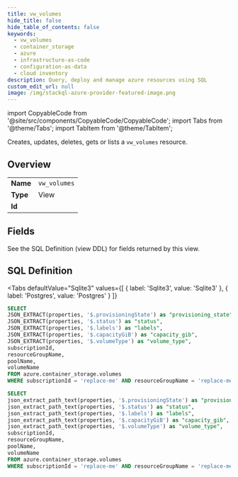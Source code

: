 ```yaml
--- 
title: vw_volumes
hide_title: false
hide_table_of_contents: false
keywords:
  - vw_volumes
  - container_storage
  - azure
  - infrastructure-as-code
  - configuration-as-data
  - cloud inventory
description: Query, deploy and manage azure resources using SQL
custom_edit_url: null
image: /img/stackql-azure-provider-featured-image.png
---
```


import CopyableCode from '@site/src/components/CopyableCode/CopyableCode';
import Tabs from '@theme/Tabs';
import TabItem from '@theme/TabItem';

Creates, updates, deletes, gets or lists a <code>vw_volumes</code> resource.

## Overview
<table><tbody>
<tr><td><b>Name</b></td><td><code>vw_volumes</code></td></tr>
<tr><td><b>Type</b></td><td>View</td></tr>
<tr><td><b>Id</b></td><td><CopyableCode code="azure.container_storage.vw_volumes" /></td></tr>
</tbody></table>

## Fields

See the SQL Definition (view DDL) for fields returned by this view.

## SQL Definition

<Tabs
defaultValue="Sqlite3"
values={[
{ label: 'Sqlite3', value: 'Sqlite3' },
{ label: 'Postgres', value: 'Postgres' }
]}
>
<TabItem value="Sqlite3">

```sql
SELECT
JSON_EXTRACT(properties, '$.provisioningState') as "provisioning_state",
JSON_EXTRACT(properties, '$.status') as "status",
JSON_EXTRACT(properties, '$.labels') as "labels",
JSON_EXTRACT(properties, '$.capacityGiB') as "capacity_gib",
JSON_EXTRACT(properties, '$.volumeType') as "volume_type",
subscriptionId,
resourceGroupName,
poolName,
volumeName
FROM azure.container_storage.volumes
WHERE subscriptionId = 'replace-me' AND resourceGroupName = 'replace-me' AND poolName = 'replace-me';
```

</TabItem>
<TabItem value="Postgres">

```sql
SELECT
json_extract_path_text(properties, '$.provisioningState') as "provisioning_state",
json_extract_path_text(properties, '$.status') as "status",
json_extract_path_text(properties, '$.labels') as "labels",
json_extract_path_text(properties, '$.capacityGiB') as "capacity_gib",
json_extract_path_text(properties, '$.volumeType') as "volume_type",
subscriptionId,
resourceGroupName,
poolName,
volumeName
FROM azure.container_storage.volumes
WHERE subscriptionId = 'replace-me' AND resourceGroupName = 'replace-me' AND poolName = 'replace-me';
```

</TabItem>
</Tabs>
